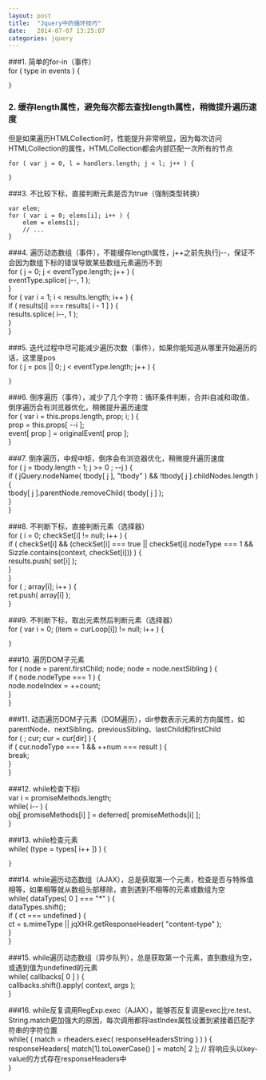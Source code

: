 ```yaml
---
layout: post
title:  "Jquery中的循环技巧"
date:   2014-07-07 13:25:07
categories: jquery
---
```


###1. 简单的for-in（事件）  
    for ( type in events ) {  
      
    }

### 2. 缓存length属性，避免每次都去查找length属性，稍微提升遍历速度  
 但是如果遍历HTMLCollection时，性能提升非常明显，因为每次访问HTMLCollection的属性，HTMLCollection都会内部匹配一次所有的节点
 
    for ( var j = 0, l = handlers.length; j < l; j++ ) {  
      
    } 

###3. 不比较下标，直接判断元素是否为true（强制类型转换） 

    var elem;  
    for ( var i = 0; elems[i]; i++ ) {  
        elem = elems[i];  
        // ...  
    } 

###4. 遍历动态数组（事件），不能缓存length属性，j++之前先执行j--，保证不会因为数组下标的错误导致某些数组元素遍历不到  
    for ( j = 0; j < eventType.length; j++ ) {  
        eventType.splice( j--, 1 );  
    }  
    for ( var i = 1; i < results.length; i++ ) {  
        if ( results[i] === results[ i - 1 ] ) {  
            results.splice( i--, 1 );  
        }  
    }

###5. 迭代过程中尽可能减少遍历次数（事件），如果你能知道从哪里开始遍历的话，这里是pos  
    for ( j = pos || 0; j < eventType.length; j++ ) {  
      
    }

###6. 倒序遍历（事件），减少了几个字符：循环条件判断，合并i自减和i取值，倒序遍历会有浏览器优化，稍微提升遍历速度  
    for ( var i = this.props.length, prop; i; ) {  
        prop = this.props[ --i ];  
        event[ prop ] = originalEvent[ prop ];  
    }

###7. 倒序遍历，中规中矩，倒序会有浏览器优化，稍微提升遍历速度  
    for ( j = tbody.length - 1; j >= 0 ; --j ) {  
        if ( jQuery.nodeName( tbody[ j ], "tbody" ) && !tbody[ j ].childNodes.length ) {  
            tbody[ j ].parentNode.removeChild( tbody[ j ] );  
        }  
    }

###8. 不判断下标，直接判断元素（选择器）  
    for ( i = 0; checkSet[i] != null; i++ ) {  
        if ( checkSet[i] && (checkSet[i] === true || checkSet[i].nodeType === 1 && Sizzle.contains(context, checkSet[i])) ) {  
            results.push( set[i] );  
        }  
    }  
    for ( ; array[i]; i++ ) {  
        ret.push( array[i] );  
    }

###9. 不判断下标，取出元素然后判断元素（选择器）  
    for ( var i = 0; (item = curLoop[i]) != null; i++ ) {  
      
    }

###10. 遍历DOM子元素  
    for ( node = parent.firstChild; node; node = node.nextSibling ) {  
        if ( node.nodeType === 1 ) {  
            node.nodeIndex = ++count;  
        }  
    }

###11. 动态遍历DOM子元素（DOM遍历），dir参数表示元素的方向属性，如parentNode、nextSibling、previousSibling、lastChild和firstChild  
    for ( ; cur; cur = cur[dir] ) {  
        if ( cur.nodeType === 1 && ++num === result ) {  
            break;  
        }  
    }

###12. while检查下标i  
    var i = promiseMethods.length;  
    while( i-- ) {  
        obj[ promiseMethods[i] ] = deferred[ promiseMethods[i] ];  
    }

###13. while检查元素  
    while( (type = types[ i++ ]) ) {  
      
    }

###14. while遍历动态数组（AJAX），总是获取第一个元素，检查是否与特殊值相等，如果相等就从数组头部移除，直到遇到不相等的元素或数组为空  
    while( dataTypes[ 0 ] === "*" ) {  
        dataTypes.shift();  
        if ( ct === undefined ) {  
            ct = s.mimeType || jqXHR.getResponseHeader( "content-type" );  
        }  
    }

###15. while遍历动态数组（异步队列），总是获取第一个元素，直到数组为空，或遇到值为undefined的元素  
    while( callbacks[ 0 ] ) {  
        callbacks.shift().apply( context, args );  
    }

###16. while反复调用RegExp.exec（AJAX），能够否反复调是exec比re.test、String.match更加强大的原因，每次调用都将lastIndex属性设置到紧接着匹配字符串的字符位置  
    while( ( match = rheaders.exec( responseHeadersString ) ) ) {  
        responseHeaders[ match[1].toLowerCase() ] = match[ 2 ]; 
        // 将响应头以key-value的方式存在responseHeaders中  
    }